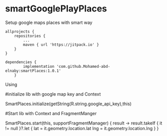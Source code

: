 # smartGooglePlayPlaces
Setup google maps places with smart way


	allprojects {
		repositories {
			...
			maven { url 'https://jitpack.io' }
		}
	}

	dependencies {
	        implementation 'com.github.Mohamed-abd-elnaby:smartPlaces:1.0.1'
    	}


 Using

 #initialize lib with google map key and Context

 SmartPlaces.initialize(getString(R.string.google_api_key),this)

 #Start lib with Context and FragmentManger

 SmartPlaces.start(this, supportFragmentManager) { result ->
             result.takeIf { it != null }?.let {
                 lat = it.geometry.location.lat
                 lng = it.geometry.location.lng
             }
         }